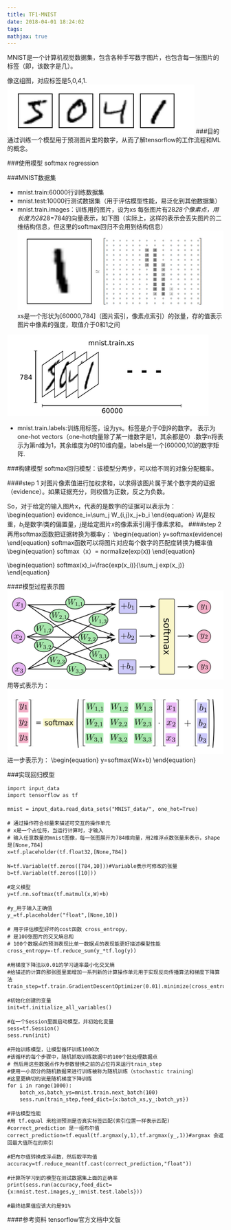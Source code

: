 ```yaml
---
title: TF1-MNIST
date: 2018-04-01 18:24:02
tags:
mathjax: true
---
```

MNIST是一个计算机视觉数据集，包含各种手写数字图片，也包含每一张图片的标签（即，该数字是几）。
<!-- more -->
像这组图，对应标签是5,0,4,1.
![](/images/TF1/TF1_1.png)
###目的
通过训练一个模型用于预测图片里的数字，从而了解tensorflow的工作流程和ML的概念。

###使用模型
softmax regression

###MNIST数据集

 - mnist.train:60000行训练数据集
 - mnist.test:10000行测试数据集（用于评估模型性能，易泛化到其他数据集）
 - mnist.train.images：训练用的图片，设为xs
 每张图片有28*28个像素点，用长度为28*28=784的向量表示，如下图（实际上，这样的表示会丢失图片的二维结构信息，但这里的softmax回归不会用到结构信息）
![](/images/TF1/TF1_2.png)
  xs是一个形状为[60000,784]（图片索引，像素点索引）的张量，存的值表示图片中像素的强度，取值介于0和1之间

![](/images/TF1/TF1_3.png)

 - mnist.train.labels:训练用标签，设为ys。标签是介于0到9的数字。
 表示为one-hot vectors（one-hot向量除了某一维数字是1，其余都是0）.数字n将表示为第n维为1，其余维度为0的10维向量。labels是一个[60000,10]的数字矩阵.

###构建模型
softmax回归模型：该模型分两步，可以给不同的对象分配概率。

####step 1
 对图片像素值进行加权求和，以求得该图片属于某个数字类的证据（evidence）。如果证据充分，则权值为正数，反之为负数。
 

So，对于给定的输入图片x，代表的是数字i的证据可以表示为：
\begin{equation}
evidence_i=\sum_j W_{i,j}x_j+b_i
\end{equation}
$W_i$是权重，$b_i$是数字$i$类的偏置量，$j$是给定图片$x$的像素索引用于像素求和。
####step 2
再用softmax函数把证据转换为概率y：
\begin{equation}
y=softmax(evidence)
\end{equation}
softmax函数可以将图片对应每个数字的匹配度转换为概率值
\begin{equation}
softmax（x）= normalize(exp(x))
\end{equation}

\begin{equation}
softmax(x)_i=\frac{exp(x_i)}{\sum_j exp(x_j)}
\end{equation}

####模型过程表示图
![](/images/TF1/TF1_4.png)
用等式表示为：
![](/images/TF1/TF1_5.png)
进一步表示为：
\begin{equation}
y=softmax(Wx+b)
\end{equation}

###实现回归模型

```
import input_data
import tensorflow as tf

mnist = input_data.read_data_sets("MNIST_data/", one_hot=True)

# 通过操作符合标量来描述可交互的操作单元
# x是一个占位符，当运行计算时，才输入
# 输入任意数量的mnist图像，每一张图展开为784维向量，用2维浮点数张量来表示，shape是[None,784]
x=tf.placeholder(tf.float32,[None,784]) 

W=tf.Variable(tf.zeros([784,10]))#Variable表示可修改的张量
b=tf.Variable(tf.zeros([10]))

#定义模型
y=tf.nn.softmax(tf.matmul(x,W)+b) 

#y_用于输入正确值
y_=tf.placeholder("float",[None,10])

# 用于评估模型好坏的cost函数 cross_entropy，
# 是100张图片的交叉熵总和
# 100个数据点的预测表现比单一数据点的表现能更好描述模型性能
cross_entropy=-tf.reduce_sum(y_*tf.log(y)) 

#用梯度下降法以0.01的学习速率最小化交叉熵
#给描述的计算的那张图里面增加一系列新的计算操作单元用于实现反向传播算法和梯度下降算法
train_step=tf.train.GradientDescentOptimizer(0.01).minimize(cross_entropy)

#初始化创建的变量
init=tf.initialize_all_variables()

#在一个Session里面启动模型，并初始化变量
sess=tf.Session()
sess.run(init)

#开始训练模型，让模型循环训练1000次
#该循环的每个步骤中，随机抓取训练数据中的100个批处理数据点
# 然后用这些数据点作为参数替换之前的占位符来运行train_step
#使用一小部分的随机数据来进行训练被称为随机训练（stochastic training）
#这里更确切的说是随机梯度下降训练
for i in range(1000):
    batch_xs,batch_ys=mnist.train.next_batch(100)
    sess.run(train_step,feed_dict={x:batch_xs,y_:batch_ys})

#评估模型性能
#用 tf.equal 来检测预测是否真实标签匹配(索引位置一样表示匹配)
#correct_prediction 是一组布尔值
correct_prediction=tf.equal(tf.argmax(y,1),tf.argmax(y_,1))#argmax 会返回最大值所在的索引

#把布尔值转换成浮点数，然后取平均值
accuracy=tf.reduce_mean(tf.cast(correct_prediction,"float"))

#计算所学习到的模型在测试数据集上面的正确率
print(sess.run(accuracy,feed_dict={x:mnist.test.images,y_:mnist.test.labels}))

#最终结果值应该大约是91%
```
####参考资料
tensorflow官方文档中文版

